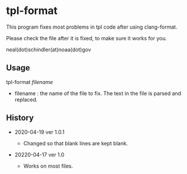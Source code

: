 # tpl-format
 This program fixes most problems in tpl code after using clang-format.

 Please check the file after it is fixed, to make sure it works for you.

 neal(dot)schindler(at)noaa(dot)gov

## Usage
  tpl-format  *filename*
  - filename : the name of the file to fix. The text in the file is parsed and replaced.

## History

  - 2020-04-19 ver 1.0.1
    - Changed so that blank lines are kept blank.


  - 20220-04-17 ver 1.0
    - Works on most files.
